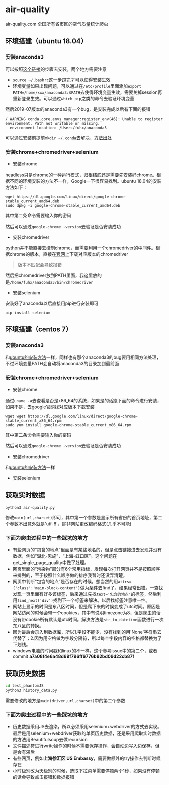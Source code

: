 # air-quality
air-quality.com 全国所有省市区的空气质量统计爬虫

## 环境搭建（ubuntu 18.04）

### <span id="jump">安装anaconda3</span>

可以按照[这个链接](https://www.ceos3c.com/open-source/install-anaconda-ubuntu-18-04/)的步骤去安装，两个地方需要注意

* `source ~/.bashrc`这一步跑完才可以使得安装生效
* 环境变量如果出现问题，可以通过在`/etc/profile`里面添加`export PATH=/home/xxx/anaconda3:$PATH`去使得环境变量生效，需要关掉session再重新登录生效。可以通过`which pip`之类的命令去验证环境变量

然后2019-07版本的anaconda3有一个bug，是安装完成以后有下面的报错
```
/ WARNING conda.core.envs_manager:register_env(46): Unable to register environment. Path not writable or missing.
  environment location: /Users/fuhx/anaconda3
```
可以通过安装前提前`mkdir ~/.conda`去解决，[方法出处](https://github.com/ContinuumIO/anaconda-issues/issues/11148)

### 安装chrome+chromedriver+selenium

* 安装chrome

headless只是chrome的一种运行模式，归根结底还是需要先安装好chrome。根据不同的环境安装的方法不一样，Google一下很容易找到。ubuntu 18.04的安装方法如下：
```
wget https://dl.google.com/linux/direct/google-chrome-stable_current_amd64.deb
sudo dpkg -i google-chrome-stable_current_amd64.deb
```
其中第二条命令需要输入你的密码

然后可以通过`google-chrome -version`去验证是否安装成功

* <span id="jump2">安装chromedriver</span>

python并不能直接去控制chrome，而需要利用一个chromedriver的中间件。根据chrome的版本，直接在[官网上](https://sites.google.com/a/chromium.org/chromedriver/downloads)下载对应版本的chromedriver
> 版本不匹配会导致报错

然后把chromedriver放到PATH里面，我这里放的是`/home/fuhx/anaconda3/bin/chromedriver`

* 安装selenium

安装好了anaconda以后直接用pip进行安装即可
```
pip install selenium
```

## 环境搭建（centos 7）

### 安装anaconda3

和[ubuntu的安装方法](#jump)一样，同样也有那个anaconda3的bug要用相同方法处理，不过环境变量PATH会自动将anaconda3的目录加到最前面

### 安装chrome+chromedriver+selenium

* 安装chrome

通过`uname -a`去查看是否是x86_64的系统，如果是的话跑下面的命令进行安装，如果不是，去google官网找对应版本下载安装
```
wget wget https://dl.google.com/linux/direct/google-chrome-stable_current_x86_64.rpm
sudo yum install google-chrome-stable_current_x86_64.rpm
```
其中第二条命令需要输入你的密码

然后可以通过`google-chrome -version`去验证是否安装成功

* 安装chromedriver

和[ubuntu的安装方法](#jump2)一样

* 安装selenium

## 获取实时数据
```
python3 air-quality.py
```
修改`main(url,charset)`即可，其中第一个参数是显示所有省份的首页地址，第二个参数不出意外就是'utf-8'，除非网站更改编码格式(几乎不可能)

### 下面为爬虫过程中的一些踩坑的地方
* 有些网页的“包含的地点”里面是有某些地名的，但是点击链接进去发现并没有数据，例如“湖北-恩施”，“上海-虹口区”。这个问题在get_single_page_quality中做了处理。
* 网页里面的“污染物”部分有6个常用指标，发现每次打开网页并不是按照顺序来排列的，至于按照什么顺序做的排序我暂时还没弄清楚。
* 网页中判断“包含的地点”是否存在的时候，想当然的用`attrs={'class':'main-block-content'}`做为条件去find了，结果经常出错。一查找发现一页里面有好多该标签，后来通过先找`text='包含的地点'`的标签，然后利用`find_next('div')`找到下一个标签来解决。以后找标签注意唯一性。
* 网站上显示的时间是东八区时间，但是爬下来的时候变成了utc时间。原因是网站访问的时候会带一个cookies，其中有说明timezone为8，但是爬虫的话没有带cookie所有默认是utc时间。解决方法是`str_to_datetime`函数进行一次东八区的转换。
* 因为最后会录入到数据库，所以1.字段不能少，没有找到的用'None'字符串去代替了；2.因为用空格做为字段分隔符，所以每个字段内容的空格都替换为了下划线。
* windows电脑的时间戳和linux的不一样，这个参考issue中的第二个，或者commit **a7a08f4e6a48d69f796ff6776b92bd09d22cb87f**

## 获取历史数据
```bash
cd test_phantomJS
python3 history_data.py
```
需要修改的地方是`main(driver,url,charset)`中的第二个参数

### 下面为爬虫过程中的一些踩坑的地方

* 历史数据采用JS去渲染，所以必须采用selenium+webdriver的方式去实现。最后是用selenium+webdriver获取的单页历史数据，还是采用爬取实时数据的方法用Beautifulsoup去做recursion
* 文件描述符进行write操作的时候不需要保存操作，会自动边写入边保存，但是会有滞后
* 有些网页，例如**上海徐汇区 US Embassy**，需要做额外的try操作去判断时候存在
* 小时级别改为天级别的时候，选取下拉菜单需要停顿两个1秒，如果没有停顿的话会导致点击报错和数据报错
